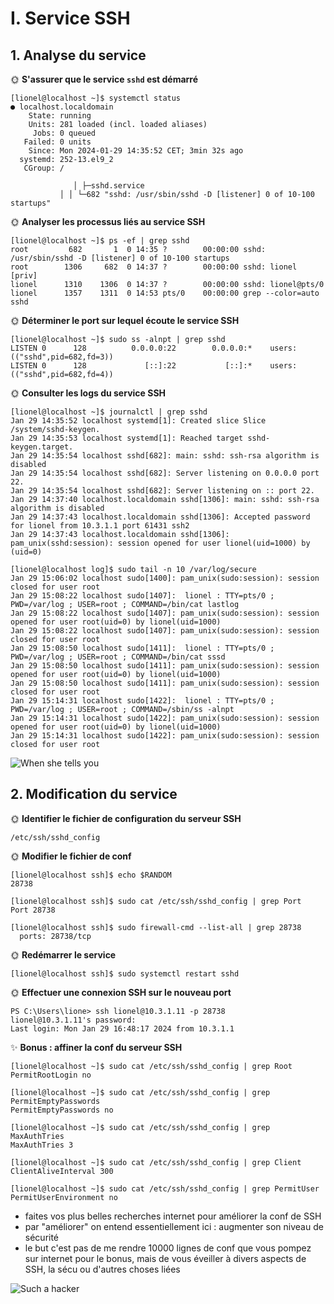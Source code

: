 # I. Service SSH

## 1. Analyse du service

🌞 **S'assurer que le service `sshd` est démarré**
```
[lionel@localhost ~]$ systemctl status
● localhost.localdomain
    State: running
    Units: 281 loaded (incl. loaded aliases)
     Jobs: 0 queued
   Failed: 0 units
    Since: Mon 2024-01-29 14:35:52 CET; 3min 32s ago
  systemd: 252-13.el9_2
   CGroup: /

              │ ├─sshd.service
           │ │ └─682 "sshd: /usr/sbin/sshd -D [listener] 0 of 10-100 startups"
```

🌞 **Analyser les processus liés au service SSH**
```
[lionel@localhost ~]$ ps -ef | grep sshd
root         682       1  0 14:35 ?        00:00:00 sshd: /usr/sbin/sshd -D [listener] 0 of 10-100 startups
root        1306     682  0 14:37 ?        00:00:00 sshd: lionel [priv]
lionel      1310    1306  0 14:37 ?        00:00:00 sshd: lionel@pts/0
lionel      1357    1311  0 14:53 pts/0    00:00:00 grep --color=auto sshd
```

🌞 **Déterminer le port sur lequel écoute le service SSH**
```
[lionel@localhost ~]$ sudo ss -alnpt | grep sshd
LISTEN 0      128          0.0.0.0:22        0.0.0.0:*    users:(("sshd",pid=682,fd=3))
LISTEN 0      128             [::]:22           [::]:*    users:(("sshd",pid=682,fd=4))
```

🌞 **Consulter les logs du service SSH**

```
[lionel@localhost ~]$ journalctl | grep sshd
Jan 29 14:35:52 localhost systemd[1]: Created slice Slice /system/sshd-keygen.
Jan 29 14:35:53 localhost systemd[1]: Reached target sshd-keygen.target.
Jan 29 14:35:54 localhost sshd[682]: main: sshd: ssh-rsa algorithm is disabled
Jan 29 14:35:54 localhost sshd[682]: Server listening on 0.0.0.0 port 22.
Jan 29 14:35:54 localhost sshd[682]: Server listening on :: port 22.
Jan 29 14:37:40 localhost.localdomain sshd[1306]: main: sshd: ssh-rsa algorithm is disabled
Jan 29 14:37:43 localhost.localdomain sshd[1306]: Accepted password for lionel from 10.3.1.1 port 61431 ssh2
Jan 29 14:37:43 localhost.localdomain sshd[1306]: pam_unix(sshd:session): session opened for user lionel(uid=1000) by (uid=0)
```
```
[lionel@localhost log]$ sudo tail -n 10 /var/log/secure
Jan 29 15:06:02 localhost sudo[1400]: pam_unix(sudo:session): session closed for user root
Jan 29 15:08:22 localhost sudo[1407]:  lionel : TTY=pts/0 ; PWD=/var/log ; USER=root ; COMMAND=/bin/cat lastlog
Jan 29 15:08:22 localhost sudo[1407]: pam_unix(sudo:session): session opened for user root(uid=0) by lionel(uid=1000)
Jan 29 15:08:22 localhost sudo[1407]: pam_unix(sudo:session): session closed for user root
Jan 29 15:08:50 localhost sudo[1411]:  lionel : TTY=pts/0 ; PWD=/var/log ; USER=root ; COMMAND=/bin/cat sssd
Jan 29 15:08:50 localhost sudo[1411]: pam_unix(sudo:session): session opened for user root(uid=0) by lionel(uid=1000)
Jan 29 15:08:50 localhost sudo[1411]: pam_unix(sudo:session): session closed for user root
Jan 29 15:14:31 localhost sudo[1422]:  lionel : TTY=pts/0 ; PWD=/var/log ; USER=root ; COMMAND=/sbin/ss -alnpt
Jan 29 15:14:31 localhost sudo[1422]: pam_unix(sudo:session): session opened for user root(uid=0) by lionel(uid=1000)
Jan 29 15:14:31 localhost sudo[1422]: pam_unix(sudo:session): session closed for user root
```

![When she tells you](./img/when_she_tells_you.png)

## 2. Modification du service

🌞 **Identifier le fichier de configuration du serveur SSH**
```
/etc/ssh/sshd_config
```

🌞 **Modifier le fichier de conf**

```
[lionel@localhost ssh]$ echo $RANDOM
28738
``` 
```
[lionel@localhost ssh]$ sudo cat /etc/ssh/sshd_config | grep Port
Port 28738
```
```
[lionel@localhost ssh]$ sudo firewall-cmd --list-all | grep 28738
  ports: 28738/tcp
```

🌞 **Redémarrer le service**

```
[lionel@localhost ssh]$ sudo systemctl restart sshd
```

🌞 **Effectuer une connexion SSH sur le nouveau port**

```
PS C:\Users\lione> ssh lionel@10.3.1.11 -p 28738
lionel@10.3.1.11's password:
Last login: Mon Jan 29 16:48:17 2024 from 10.3.1.1
```

✨ **Bonus : affiner la conf du serveur SSH**

```
[lionel@localhost ~]$ sudo cat /etc/ssh/sshd_config | grep Root
PermitRootLogin no
```
```
[lionel@localhost ~]$ sudo cat /etc/ssh/sshd_config | grep PermitEmptyPasswords
PermitEmptyPasswords no
```
```
[lionel@localhost ~]$ sudo cat /etc/ssh/sshd_config | grep MaxAuthTries
MaxAuthTries 3
```
```
[lionel@localhost ~]$ sudo cat /etc/ssh/sshd_config | grep Client
ClientAliveInterval 300
```
```
[lionel@localhost ~]$ sudo cat /etc/ssh/sshd_config | grep PermitUser
PermitUserEnvironment no
```


- faites vos plus belles recherches internet pour améliorer la conf de SSH
- par "améliorer" on entend essentiellement ici : augmenter son niveau de sécurité
- le but c'est pas de me rendre 10000 lignes de conf que vous pompez sur internet pour le bonus, mais de vous éveiller à divers aspects de SSH, la sécu ou d'autres choses liées

![Such a hacker](./img/such_a_hacker.png)
